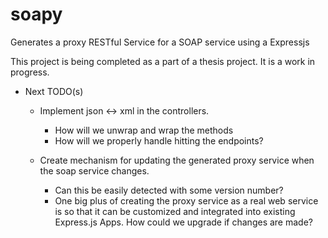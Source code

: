 # soapy
Generates a proxy RESTful Service for a SOAP service using a Expressjs

This project is being completed as a part of a thesis project. It is a work in progress.


- Next TODO(s)
  * Implement json <-> xml in the controllers. 
    * How will we unwrap and wrap the methods
    * How will we properly handle hitting the endpoints?
    

  * Create mechanism for updating the generated proxy service when the soap service changes. 
    * Can this be easily detected with some version number?
    * One big plus of creating the proxy service as a real web service is so that it can be customized and integrated into existing Express.js Apps. How could we upgrade if changes are made?
    